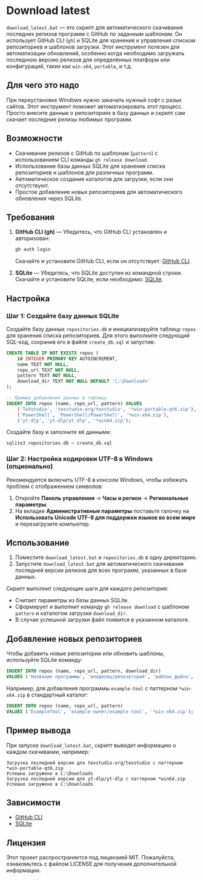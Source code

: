 
# Download latest

`download_latest.bat` — это скрипт для автоматического скачивания последних релизов программ с GitHub по заданным шаблонам. Он использует GitHub CLI (`gh`) и SQLite для хранения и управления списком репозиториев и шаблонов загрузки. Этот инструмент полезен для автоматизации обновлений, особенно когда необходимо загружать последнюю версию релизов для определённых платформ или конфигураций, таких как `win-x64`, `portable`, и т.д.

## Для чего это надо

При переустановке Windows нужно закачать нужный софт с разых сайтов. Этот инструмент поможет автоматизировать этот процесс. Просто внесите данные о репозиториях в базу данных и скрипт сам скачает последние релизы любимых программ.

## Возможности

- Скачивание релизов с GitHub по шаблонам (`pattern`) с использованием CLI команды `gh release download`.
- Использование базы данных SQLite для хранения списка репозиториев и шаблонов для различных программ.
- Автоматическое создание каталогов для загрузки, если они отсутствуют.
- Простое добавление новых репозиториев для автоматического обновления через SQLite.

## Требования

1. **GitHub CLI (gh)** — Убедитесь, что GitHub CLI установлен и авторизован:
   ```bash
   gh auth login
   ```
   Скачайте и установите GitHub CLI, если он отсутствует: [GitHub CLI](https://cli.github.com/).

2. **SQLite** — Убедитесь, что SQLite доступен из командной строки. Скачайте и установите SQLite, если необходимо: [SQLite](https://www.sqlite.org/download.html).

## Настройка

### Шаг 1: Создайте базу данных SQLite

Создайте базу данных `repositories.db` и инициализируйте таблицу `repos` для хранения списка репозиториев. Для этого выполните следующий SQL-код, сохранив его в файле `create_db.sql` и запустив:

```sql
CREATE TABLE IF NOT EXISTS repos (
    id INTEGER PRIMARY KEY AUTOINCREMENT,
    name TEXT NOT NULL,
    repo_url TEXT NOT NULL,
    pattern TEXT NOT NULL,
    download_dir TEXT NOT NULL DEFAULT 'C:\Downloads'
);

-- Пример добавления данных в таблицу
INSERT INTO repos (name, repo_url, pattern) VALUES
    ('TeXstudio', 'texstudio-org/texstudio', '*win-portable-qt6.zip'),
    ('PowerShell', 'PowerShell/PowerShell', '*win-x64.zip'),
    ('yt-dlp', 'yt-dlp/yt-dlp', '*win64.zip');
```

Создайте базу и заполните её данными:

```bash
sqlite3 repositories.db < create_db.sql
```

### Шаг 2: Настройка кодировки UTF-8 в Windows (опционально)

Рекомендуется включить UTF-8 в консоли Windows, чтобы избежать проблем с отображением символов:
1. Откройте **Панель управления** → **Часы и регион** → **Региональные параметры**.
2. На вкладке **Административные параметры** поставьте галочку на **Использовать Unicode UTF-8 для поддержки языков во всем мире** и перезагрузите компьютер.

## Использование

1. Поместите `download_latest.bat` и `repositories.db` в одну директорию.
2. Запустите `download_latest.bat` для автоматического скачивания последней версии релизов для всех программ, указанных в базе данных.

Скрипт выполнит следующие шаги для каждого репозитория:
- Считает параметры из базы данных SQLite.
- Сформирует и выполнит команду `gh release download` с шаблоном `pattern` и каталогом загрузки `download_dir`.
- В случае успешной загрузки файл появится в указанном каталоге.

## Добавление новых репозиториев

Чтобы добавить новые репозитории или обновить шаблоны, используйте SQLite команду:

```sql
INSERT INTO repos (name, repo_url, pattern, download_dir) 
VALUES ('Название программы', 'владелец/репозиторий', 'шаблон_файла', 'директория_для_загрузки');
```

Например, для добавления программы `example-tool` с паттерном `*win-x64.zip` в стандартный каталог:

```sql
INSERT INTO repos (name, repo_url, pattern) 
VALUES ('ExampleTool', 'example-owner/example-tool', '*win-x64.zip');
```

## Пример вывода

При запуске `download_latest.bat`, скрипт выведет информацию о каждом скачивании, например:

```
Загрузка последней версии для texstudio-org/texstudio с паттерном *win-portable-qt6.zip
Успешно загружено в C:\Downloads
Загрузка последней версии для yt-dlp/yt-dlp с паттерном *win64.zip
Успешно загружено в C:\Downloads
```

## Зависимости

- [GitHub CLI](https://cli.github.com/)
- [SQLite](https://www.sqlite.org/)

## Лицензия

Этот проект распространяется под лицензией MIT. Пожалуйста, ознакомьтесь с файлом LICENSE для получения дополнительной информации.
